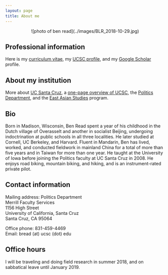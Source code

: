 ```yaml
---
layout: page
title: About me
---
```

<div style="text-align:center" markdown="1">
![photo of ben read](../images/BLR_2018-10-29.jpg)
</div>

## Professional information

Here is my [curriculum vitae](BenRead-CurriculumVitae.pdf), my [UCSC profile](http://politics.ucsc.edu/faculty/singleton.php?&singleton=true&cruz_id=bread), and my [Google Scholar](http://scholar.google.com/citations?user=4f7G7WAAAAAJ) profile.

## About my institution

More about [UC Santa Cruz](http://www.ucsc.edu/), a [one-page overview of UCSC](ucsc-on-one-page.html), the [Politics Department](http://politics.ucsc.edu), and the [East Asian Studies](http://eastasianstudies.ucsc.edu/index.html) program.

## Bio
Born in Madison, Wisconsin, Ben Read spent a year of his childhood in the Dutch village of Overasselt and another in socialist Beijing, undergoing indoctrination at public schools in all three localities. He later studied at Cornell, UC Berkeley, and Harvard. Fluent in Mandarin, Ben has lived, worked, and conducted fieldwork in mainland China for a total of more than five years and in Taiwan for more than one year. He taught at the University of Iowa before joining the Politics faculty at UC Santa Cruz in 2008. He enjoys road biking, mountain biking, and hiking, and is an instrument-rated private pilot.

## Contact information

Mailing address:
Politics Department  
Merrill Faculty Services  
1156 High Street  
University of California, Santa Cruz  
Santa Cruz, CA 95064

Office phone: 831-459-4469  
Email: bread (at) ucsc (dot) edu

## Office hours

I will be traveling and doing field research in summer 2018, and on sabbatical leave until January 2019.
